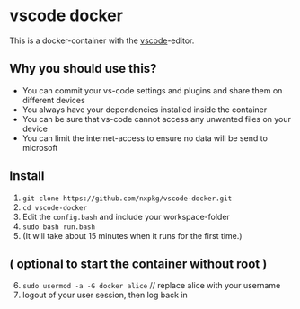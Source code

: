 # vscode docker
This is a docker-container with the [vscode](https://code.visualstudio.com/)-editor.

## Why you should use this?

* You can commit your vs-code settings and plugins and share them on different devices
* You always have your dependencies installed inside the container
* You can be sure that vs-code cannot access any unwanted files on your device
* You can limit the internet-access to ensure no data will be send to microsoft

## Install
1. `git clone https://github.com/nxpkg/vscode-docker.git`
2. `cd vscode-docker`
3. Edit the `config.bash` and include your workspace-folder
4. `sudo bash run.bash`
5. (It will take about 15 minutes when it runs for the first time.)

## ( optional to start the container without root )
6. `sudo usermod -a -G docker alice` // replace alice with your username
7. logout of your user session, then log back in

